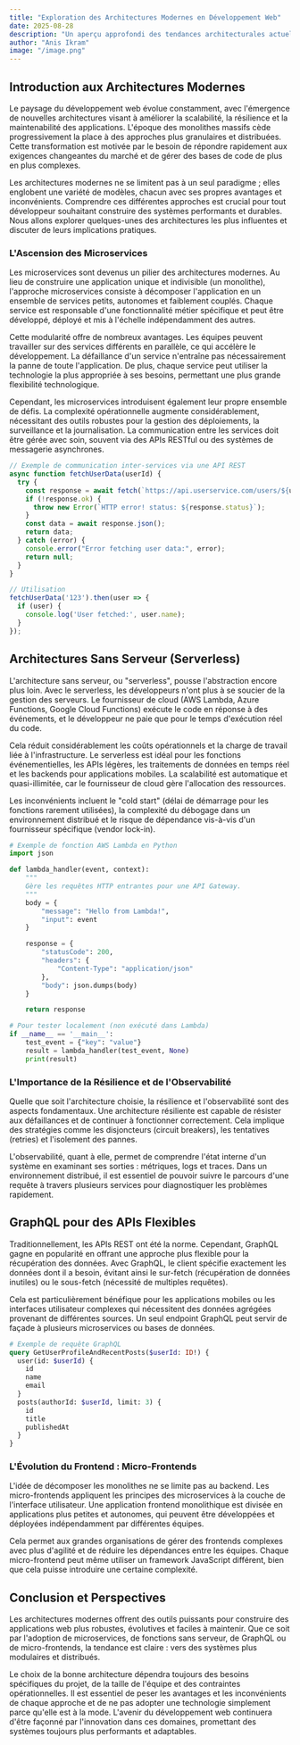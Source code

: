 ```yaml
---
title: "Exploration des Architectures Modernes en Développement Web"
date: 2025-08-28
description: "Un aperçu approfondi des tendances architecturales actuelles, des microservices aux architectures sans serveur, et leur impact sur le développement d'applications robustes et évolutives."
author: "Anis Ikram"
image: "/image.png"
---
```


## Introduction aux Architectures Modernes

Le paysage du développement web évolue constamment, avec l'émergence de nouvelles architectures visant à améliorer la scalabilité, la résilience et la maintenabilité des applications. L'époque des monolithes massifs cède progressivement la place à des approches plus granulaires et distribuées. Cette transformation est motivée par le besoin de répondre rapidement aux exigences changeantes du marché et de gérer des bases de code de plus en plus complexes.

Les architectures modernes ne se limitent pas à un seul paradigme ; elles englobent une variété de modèles, chacun avec ses propres avantages et inconvénients. Comprendre ces différentes approches est crucial pour tout développeur souhaitant construire des systèmes performants et durables. Nous allons explorer quelques-unes des architectures les plus influentes et discuter de leurs implications pratiques.

### L'Ascension des Microservices

Les microservices sont devenus un pilier des architectures modernes. Au lieu de construire une application unique et indivisible (un monolithe), l'approche microservices consiste à décomposer l'application en un ensemble de services petits, autonomes et faiblement couplés. Chaque service est responsable d'une fonctionnalité métier spécifique et peut être développé, déployé et mis à l'échelle indépendamment des autres.

Cette modularité offre de nombreux avantages. Les équipes peuvent travailler sur des services différents en parallèle, ce qui accélère le développement. La défaillance d'un service n'entraîne pas nécessairement la panne de toute l'application. De plus, chaque service peut utiliser la technologie la plus appropriée à ses besoins, permettant une plus grande flexibilité technologique.

Cependant, les microservices introduisent également leur propre ensemble de défis. La complexité opérationnelle augmente considérablement, nécessitant des outils robustes pour la gestion des déploiements, la surveillance et la journalisation. La communication entre les services doit être gérée avec soin, souvent via des APIs RESTful ou des systèmes de messagerie asynchrones.

```javascript
// Exemple de communication inter-services via une API REST
async function fetchUserData(userId) {
  try {
    const response = await fetch(`https://api.userservice.com/users/${userId}`);
    if (!response.ok) {
      throw new Error(`HTTP error! status: ${response.status}`);
    }
    const data = await response.json();
    return data;
  } catch (error) {
    console.error("Error fetching user data:", error);
    return null;
  }
}

// Utilisation
fetchUserData('123').then(user => {
  if (user) {
    console.log('User fetched:', user.name);
  }
});
```

## Architectures Sans Serveur (Serverless)

L'architecture sans serveur, ou "serverless", pousse l'abstraction encore plus loin. Avec le serverless, les développeurs n'ont plus à se soucier de la gestion des serveurs. Le fournisseur de cloud (AWS Lambda, Azure Functions, Google Cloud Functions) exécute le code en réponse à des événements, et le développeur ne paie que pour le temps d'exécution réel du code.

Cela réduit considérablement les coûts opérationnels et la charge de travail liée à l'infrastructure. Le serverless est idéal pour les fonctions événementielles, les APIs légères, les traitements de données en temps réel et les backends pour applications mobiles. La scalabilité est automatique et quasi-illimitée, car le fournisseur de cloud gère l'allocation des ressources.

Les inconvénients incluent le "cold start" (délai de démarrage pour les fonctions rarement utilisées), la complexité du débogage dans un environnement distribué et le risque de dépendance vis-à-vis d'un fournisseur spécifique (vendor lock-in).

```python
# Exemple de fonction AWS Lambda en Python
import json

def lambda_handler(event, context):
    """
    Gère les requêtes HTTP entrantes pour une API Gateway.
    """
    body = {
        "message": "Hello from Lambda!",
        "input": event
    }

    response = {
        "statusCode": 200,
        "headers": {
            "Content-Type": "application/json"
        },
        "body": json.dumps(body)
    }

    return response

# Pour tester localement (non exécuté dans Lambda)
if __name__ == '__main__':
    test_event = {"key": "value"}
    result = lambda_handler(test_event, None)
    print(result)
```

### L'Importance de la Résilience et de l'Observabilité

Quelle que soit l'architecture choisie, la résilience et l'observabilité sont des aspects fondamentaux. Une architecture résiliente est capable de résister aux défaillances et de continuer à fonctionner correctement. Cela implique des stratégies comme les disjoncteurs (circuit breakers), les tentatives (retries) et l'isolement des pannes.

L'observabilité, quant à elle, permet de comprendre l'état interne d'un système en examinant ses sorties : métriques, logs et traces. Dans un environnement distribué, il est essentiel de pouvoir suivre le parcours d'une requête à travers plusieurs services pour diagnostiquer les problèmes rapidement.

## GraphQL pour des APIs Flexibles

Traditionnellement, les APIs REST ont été la norme. Cependant, GraphQL gagne en popularité en offrant une approche plus flexible pour la récupération des données. Avec GraphQL, le client spécifie exactement les données dont il a besoin, évitant ainsi le sur-fetch (récupération de données inutiles) ou le sous-fetch (nécessité de multiples requêtes).

Cela est particulièrement bénéfique pour les applications mobiles ou les interfaces utilisateur complexes qui nécessitent des données agrégées provenant de différentes sources. Un seul endpoint GraphQL peut servir de façade à plusieurs microservices ou bases de données.

```graphql
# Exemple de requête GraphQL
query GetUserProfileAndRecentPosts($userId: ID!) {
  user(id: $userId) {
    id
    name
    email
  }
  posts(authorId: $userId, limit: 3) {
    id
    title
    publishedAt
  }
}
```

### L'Évolution du Frontend : Micro-Frontends

L'idée de décomposer les monolithes ne se limite pas au backend. Les micro-frontends appliquent les principes des microservices à la couche de l'interface utilisateur. Une application frontend monolithique est divisée en applications plus petites et autonomes, qui peuvent être développées et déployées indépendamment par différentes équipes.

Cela permet aux grandes organisations de gérer des frontends complexes avec plus d'agilité et de réduire les dépendances entre les équipes. Chaque micro-frontend peut même utiliser un framework JavaScript différent, bien que cela puisse introduire une certaine complexité.

## Conclusion et Perspectives

Les architectures modernes offrent des outils puissants pour construire des applications web plus robustes, évolutives et faciles à maintenir. Que ce soit par l'adoption de microservices, de fonctions sans serveur, de GraphQL ou de micro-frontends, la tendance est claire : vers des systèmes plus modulaires et distribués.

Le choix de la bonne architecture dépendra toujours des besoins spécifiques du projet, de la taille de l'équipe et des contraintes opérationnelles. Il est essentiel de peser les avantages et les inconvénients de chaque approche et de ne pas adopter une technologie simplement parce qu'elle est à la mode. L'avenir du développement web continuera d'être façonné par l'innovation dans ces domaines, promettant des systèmes toujours plus performants et adaptables.
